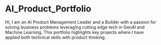# AI_Product_Portfolio
Hi, I am an AI Product Management Leader and a Builder with a passion for solving business problems leveraging cutting edge tech in GenAI and Machine Learning. This portfolio highlights key projects where I have applied both technical skills with product thinking.
